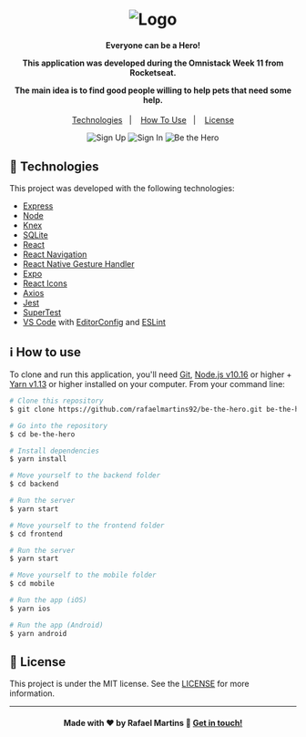 <h1 align="center">
    <img alt="Logo" src="https://ik.imagekit.io/rafaelmartins/logo_3x_DQQYyjOj2.png" />
    <br>
</h1>

<h4 align="center">
  <p>Everyone can be a Hero!</p>
  
  <p>This application was developed during the Omnistack Week 11 from Rocketseat.</p>

  <p>The main idea is to find good people willing to help pets that need some help.</p>
</h4>


<p align="center">
  <a href="#rocket-technologies">Technologies</a>&nbsp;&nbsp;&nbsp;|&nbsp;&nbsp;&nbsp;
  <a href="#information_source-how-to-use">How To Use</a>&nbsp;&nbsp;&nbsp;|&nbsp;&nbsp;&nbsp;
  <a href="#memo-license">License</a>
</p>

<p align="center">
  <img alt="Sign Up" src="https://ik.imagekit.io/rafaelmartins/signup_m0OYvTtqQ.png">
  <img alt="Sign In" src="https://ik.imagekit.io/rafaelmartins/signin_oKChqZ4WW.png">
  <img alt="Be the Hero" src="https://ik.imagekit.io/rafaelmartins/be-the-hero_wjPMskfFB.gif">

</p>

## :rocket: Technologies

This project was developed with the following technologies:

-  [Express](https://expressjs.com/pt-br/)
-  [Node](https://nodejs.org/en/docs/)
-  [Knex](http://knexjs.org/)
-  [SQLite](https://www.sqlite.org/version3.html)
-  [React](https://reactjs.org/docs/getting-started.html)
-  [React Navigation](https://reactnavigation.org/)
-  [React Native Gesture Handler](https://kmagiera.github.io/react-native-gesture-handler/)
-  [Expo](https://docs.expo.io/)
-  [React Icons](https://react-icons.github.io/react-icons/)
-  [Axios](https://github.com/axios/axios)
-  [Jest](https://jestjs.io/docs/en/getting-started.html)
-  [SuperTest](https://github.com/visionmedia/supertest)
-  [VS Code][vc] with [EditorConfig][vceditconfig] and [ESLint][vceslint]

## :information_source: How to use

To clone and run this application, you'll need [Git](https://git-scm.com), [Node.js v10.16][nodejs] or higher + [Yarn v1.13][yarn] or higher installed on your computer. From your command line:

```bash
# Clone this repository
$ git clone https://github.com/rafaelmartins92/be-the-hero.git be-the-hero

# Go into the repository
$ cd be-the-hero

# Install dependencies
$ yarn install

# Move yourself to the backend folder
$ cd backend

# Run the server
$ yarn start

# Move yourself to the frontend folder
$ cd frontend

# Run the server
$ yarn start

# Move yourself to the mobile folder
$ cd mobile

# Run the app (iOS)
$ yarn ios

# Run the app (Android)
$ yarn android
```

## :memo: License
This project is under the MIT license. See the [LICENSE](https://github.com/rafaelmartins92/be-the-hero/blob/master/LICENSE) for more information.

---

<h4 align="center">
    Made with ♥ by Rafael Martins 👋 <a href="https://www.linkedin.com/in/rafael-martins92/" target="_blank">Get in touch!</a>
</h4>

[nodejs]: https://nodejs.org/
[yarn]: https://yarnpkg.com/
[vc]: https://code.visualstudio.com/
[vceditconfig]: https://marketplace.visualstudio.com/items?itemName=EditorConfig.EditorConfig
[vceslint]: https://marketplace.visualstudio.com/items?itemName=dbaeumer.vscode-eslint
